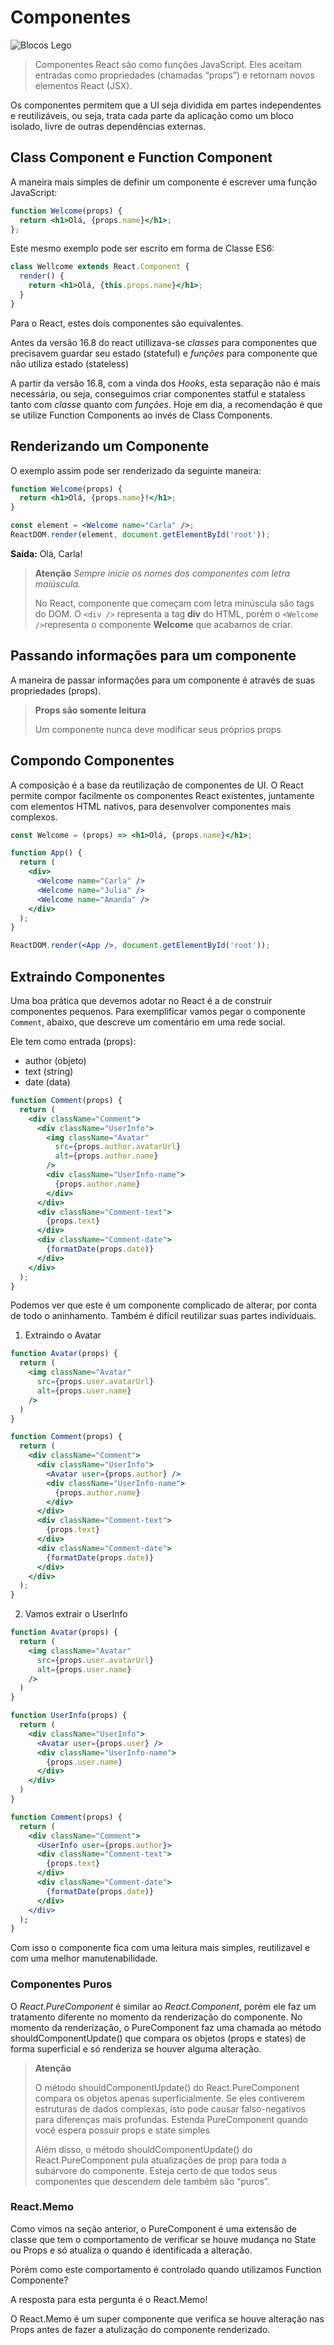 # Componentes

![Blocos Lego](legos.png)

> Componentes React são como funções JavaScript. Eles aceitam entradas como propriedades (chamadas “props”) e retornam novos elementos React (JSX).

Os componentes permitem que a UI seja dividida em partes independentes e reutilizáveis, ou seja, trata cada parte da aplicação como um bloco isolado, livre de outras dependências externas.

## Class Component e Function Component

A maneira mais simples de definir um componente é escrever uma função JavaScript:

```jsx
function Welcome(props) {
  return <h1>Olá, {props.name}</h1>;
};
```

Este mesmo exemplo pode ser escrito em forma de Classe ES6:

```jsx
class Wellcome extends React.Component {
  render() {
    return <h1>Olá, {this.props.name}</h1>;
  }
}
```

Para o React, estes dois componentes são equivalentes.

Antes da versão 16.8 do react utillizava-se _classes_ para componentes que precisavem guardar seu estado (stateful) e _funções_ para componente que não utiliza estado (stateless)

A partir da versão 16.8, com a vinda dos _Hooks_, esta separação não é mais necessária, ou seja, conseguimos criar componentes statful e stataless tanto com _classe_ quanto com _funções_.
Hoje em dia, a recomendação é que se utilize Function Components ao invés de Class Components.

## Renderizando um Componente

O exemplo assim pode ser renderizado da seguinte maneira:

```jsx
function Welcome(props) {
  return <h1>Olá, {props.name}!</h1>;
}

const element = <Welcome name="Carla" />;
ReactDOM.render(element, document.getElementById('root'));
```

**Saída:** Olá, Carla!

> **Atenção**
> _Sempre inicie os nomes dos componentes com letra maiúscula._
>
> No React, componente que começam com letra minúscula são tags do DOM.
> O ```<div />``` representa a tag **div** do HTML, porém o ```<Welcome />```representa o componente **Welcome** que acabamos de criar.

## Passando informações para um componente

A maneira de passar informações para um componente é através de suas propriedades (props).

> **Props são somente leitura**
>
> Um componente nunca deve modificar seus próprios props

## Compondo Componentes

A composição é a base da reutilização de componentes de UI. O React permite compor facilmente os componentes React existentes, juntamente com elementos HTML nativos, para desenvolver componentes mais complexos.

```jsx
const Welcome = (props) => <h1>Olá, {props.name}</h1>;

function App() {
  return (
    <div>
      <Welcome name="Carla" />
      <Welcome name="Julia" />
      <Welcome name="Amanda" />
    </div>
  );
}

ReactDOM.render(<App />, document.getElementById('root'));
```

## Extraindo Componentes

Uma boa prática que devemos adotar no React é a de construir componentes pequenos.
Para exemplificar vamos pegar o componente ```Comment```, abaixo, que descreve um comentário em uma rede social.

Ele tem como entrada (props):

* author (objeto)
* text (string)
* date (data)

```jsx
function Comment(props) {
  return (
    <div className="Comment">
      <div className="UserInfo">
        <img className="Avatar"
          src={props.author.avatarUrl}
          alt={props.author.name}
        />
        <div className="UserInfo-name">
          {props.author.name}
        </div>
      </div>
      <div className="Comment-text">
        {props.text}
      </div>
      <div className="Comment-date">
        {formatDate(props.date)}
      </div>
    </div>
  );
}
```

Podemos ver que este é um componente complicado de alterar, por conta de todo o aninhamento. Também é difícil reutilizar suas partes individuais.

1. Extraindo o Avatar

```jsx
function Avatar(props) {
  return (
    <img className="Avatar" 
      src={props.user.avatarUrl}
      alt={props.user.name}
    />
  )
}

function Comment(props) {
  return (
    <div className="Comment">
      <div className="UserInfo">
        <Avatar user={props.author} />
        <div className="UserInfo-name">
          {props.author.name}
        </div>
      </div>
      <div className="Comment-text">
        {props.text}
      </div>
      <div className="Comment-date">
        {formatDate(props.date)}
      </div>
    </div>
  );
}

```

2. Vamos extrair o UserInfo

```jsx
function Avatar(props) {
  return (
    <img className="Avatar" 
      src={props.user.avatarUrl}
      alt={props.user.name}
    />
  )
}

function UserInfo(props) {
  return (
    <div className="UserInfo">
      <Avatar user={props.user} />
      <div className="UserInfo-name">
        {props.user.name}
      </div>
    </div>
  )
}

function Comment(props) {
  return (
    <div className="Comment">
      <UserInfo user={props.author}>
      <div className="Comment-text">
        {props.text}
      </div>
      <div className="Comment-date">
        {formatDate(props.date)}
      </div>
    </div>
  );
}
```

Com isso o componente fica com uma leitura mais simples, reutilizavel e com uma melhor manutenabilidade.

### Componentes Puros

O _React.PureComponent_ é similar ao _React.Component_, porém ele faz um tratamento diferente no momento da renderização do componente.
No momento da renderização, o PureComponent faz uma chamada ao método shouldComponentUpdate() que compara os objetos (props e states) de forma superficial e só renderiza se houver alguma alteração.

> **Atenção**
>
>O método shouldComponentUpdate() do React.PureComponent compara os objetos apenas superficialmente. Se eles contiverem estruturas de dados complexas, isto pode causar falso-negativos para diferenças mais profundas. Estenda PureComponent quando você espera possuir props e state simples
>
>Além disso, o método shouldComponentUpdate() do React.PureComponent pula atualizações de prop para toda a subárvore do componente. Esteja certo de que todos seus componentes que descendem dele também são “puros”.

### React.Memo

Como vimos na seção anterior, o PureComponent é uma extensão de classe que tem o comportamento de verificar se houve mudança no State ou Props e só atualiza o quando é identificada a alteração.

Porém como este comportamento é controlado quando utilizamos Function Componente?

A resposta para esta pergunta é o React.Memo!

O React.Memo é um super componente que verifica se houve alteração nas Props antes de fazer a atulização do componente renderizado.
